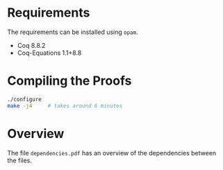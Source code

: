 # Requirements

The requirements can be installed using `opam`.

* Coq 8.8.2
* Coq-Equations 1.1+8.8

# Compiling the Proofs

```bash
./configure
make -j4     # takes around 6 minutes
```

# Overview

The file `dependencies.pdf` has an overview of the dependencies between the files.
